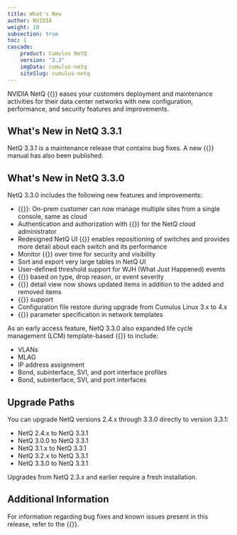```yaml
---
title: What's New
author: NVIDIA
weight: 10
subsection: true
toc: 1
cascade:
    product: Cumulus NetQ
    version: "3.3"
    imgData: cumulus-netq
    siteSlug: cumulus-netq
---
```

NVIDIA NetQ {{<version>}} eases your customers deployment and maintenance activities for their data center networks with new configuration, performance, and security features and improvements.

## What's New in NetQ 3.3.1

NetQ 3.3.1 is a maintenance release that contains bug fixes. A new {{<link title="NetQ CLI Reference" text="NetQ CLI Reference">}} manual has also been published.

## What's New in NetQ 3.3.0

NetQ 3.3.0 includes the following new features and improvements:

- {{<link title="Install NetQ" text="Multi-site for the on-premises deployment">}}: On-prem customer can now manage multiple sites from a single console, same as cloud
- Authentication and authorization with {{<link title="Manage the NetQ UI/#integrate-with-your-microsoft-azure-or-google-cloud-for-sso" text="SAML and OAuth">}} for the NetQ cloud administrator
- Redesigned NetQ UI {{<link title="Monitor Using Topology View" text="topology view">}} enables repositioning of switches and provides more detail about each switch and its performance
- Monitor {{<link title="Monitor MAC Addresses/#view-the-history-of-a-mac-address" text="MAC address movement">}} over time for security and visibility
- Sort and export very large tables in NetQ UI
- User-defined threshold support for WJH (What Just Happened) events
- {{<link title="Configure and Monitor What Just Happened/#configure-filters" text="WJH filtering">}} based on type, drop reason, or event severity
- {{<link title="Manage Network Snapshots/#compare-network-snapshots" text="Network snapshot comparison">}} detail view now shows updated items in addition to the added and removed items
- {{<link title="Integrate NetQ with Grafana" text="Grafana 7.x">}} support
- Configuration file restore during upgrade from Cumulus Linux 3.x to 4.x
- {{<link title="Manage Switch Configurations/#create-network-templates" text="LLDP">}} parameter specification in network templates

As an early access feature, NetQ 3.3.0 also expanded life cycle management (LCM) template-based {{<link title="Manage Switch Configurations" text="switch configuration">}} to include:

- VLANs
- MLAG
- IP address assignment
- Bond, subinterface, SVI, and port interface profiles
- Bond, subinterface, SVI, and port interfaces

## Upgrade Paths

You can upgrade NetQ versions 2.4.x through 3.3.0 directly to version 3.3.1:

- NetQ 2.4.x to NetQ 3.3.1
- NetQ 3.0.0 to NetQ 3.3.1
- NetQ 3.1.x to NetQ 3.3.1
- NetQ 3.2.x to NetQ 3.3.1
- NetQ 3.3.0 to NetQ 3.3.1

Upgrades from NetQ 2.3.x and earlier require a fresh installation.

## Additional Information

For information regarding bug fixes and known issues present in this release, refer to the {{<link title="NVIDIA NetQ 3.3 Release Notes" text="release notes">}}.
